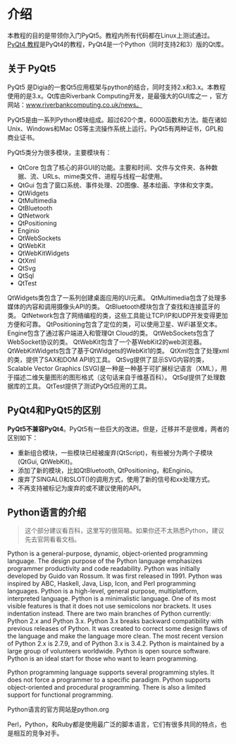 # 介绍

本教程的目的是带领你入门PyQt5。教程内所有代码都在Linux上测试通过。[PyQt4 教程](http://zetcode.com/gui/pyqt4/)是PyQt4的教程，PyQt4是一个Python（同时支持2和3）版的Qt库。

## 关于 PyQt5

PyQt5 是Digia的一套Qt5应用框架与python的结合，同时支持2.x和3.x。本教程使用的是3.x。Qt库由Riverbank Computing开发，是最强大的GUI库之一 ，官方网站：www.riverbankcomputing.co.uk/news。

PyQt5是由一系列Python模块组成。超过620个类，6000函数和方法。能在诸如Unix、Windows和Mac OS等主流操作系统上运行。PyQt5有两种证书，GPL和商业证书。

PyQt5类分为很多模块，主要模块有：

* QtCore 包含了核心的非GUI的功能。主要和时间、文件与文件夹、各种数据、流、URLs、mime类文件、进程与线程一起使用。
* QtGui 包含了窗口系统、事件处理、2D图像、基本绘画、字体和文字类。
* QtWidgets
* QtMultimedia
* QtBluetooth
* QtNetwork
* QtPositioning
* Enginio
* QtWebSockets
* QtWebKit
* QtWebKitWidgets
* QtXml
* QtSvg
* QtSql
* QtTest

QtWidgets类包含了一系列创建桌面应用的UI元素。 QtMultimedia包含了处理多媒体的内容和调用摄像头API的类。 QtBluetooth模块包含了查找和连接蓝牙的类。 QtNetwork包含了网络编程的类，这些工具能让TCP/IP和UDP开发变得更加方便和可靠。 QtPositioning包含了定位的类，可以使用卫星、WiFi甚至文本。 Engine包含了通过客户端进入和管理Qt Cloud的类。 QtWebSockets包含了WebSocket协议的类。 QtWebKit包含了一个基WebKit2的web浏览器。 QtWebKitWidgets包含了基于QtWidgets的WebKit1的类。 QtXml包含了处理xml的类，提供了SAX和DOM API的工具。 QtSvg提供了显示SVG内容的类，Scalable Vector Graphics \(SVG\)是一种是一种基于可扩展标记语言（XML），用于描述二维矢量图形的图形格式（这句话来自于维基百科）。 QtSql提供了处理数据库的工具。 QtTest提供了测试PyQt5应用的工具。

## PyQt4和PyQt5的区别

**PyQt5不兼容PyQt4**。PyQt5有一些巨大的改进。但是，迁移并不是很难，两者的区别如下：

* 重新组合模块，一些模块已经被废弃\(QtScript\)，有些被分为两个子模块\(QtGui, QtWebKit\)。
* 添加了新的模块，比如QtBluetooth, QtPositioning，和Enginio。
* 废弃了SINGAL\(\)和SLOT\(\)的调用方式，使用了新的信号和xx处理方式。
* 不再支持被标记为废弃的或不建议使用的API。

## Python语言的介绍

> 这个部分建议看百科，这里写的很简略。如果你还不太熟悉Python，建议先去官网看看文档。

Python is a general-purpose, dynamic, object-oriented programming language. The design purpose of the Python language emphasizes programmer productivity and code readability. Python was initially developed by Guido van Rossum. It was first released in 1991. Python was inspired by ABC, Haskell, Java, Lisp, Icon, and Perl programming languages. Python is a high-level, general purpose, multiplatform, interpreted language. Python is a minimalistic language. One of its most visible features is that it does not use semicolons nor brackets. It uses indentation instead. There are two main branches of Python currently: Python 2.x and Python 3.x. Python 3.x breaks backward compatibility with previous releases of Python. It was created to correct some design flaws of the language and make the language more clean. The most recent version of Python 2.x is 2.7.9, and of Python 3.x is 3.4.2. Python is maintained by a large group of volunteers worldwide. Python is open source software. Python is an ideal start for those who want to learn programming.

Python programming language supports several programming styles. It does not force a programmer to a specific paradigm. Python supports object-oriented and procedural programming. There is also a limited support for functional programming.

Python语言的官方网站是python.org

Perl，Python，和Ruby都是使用最广泛的脚本语言，它们有很多共同的特点，也是相互的竞争对手。

